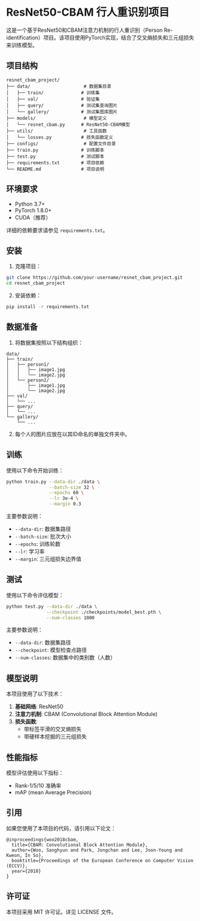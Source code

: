 # ResNet50-CBAM 行人重识别项目

这是一个基于ResNet50和CBAM注意力机制的行人重识别（Person Re-identification）项目。该项目使用PyTorch实现，结合了交叉熵损失和三元组损失来训练模型。

## 项目结构

```
resnet_cbam_project/
├── data/                    # 数据集目录
│   ├── train/              # 训练集
│   ├── val/                # 验证集
│   ├── query/              # 测试集查询图片
│   └── gallery/            # 测试集图库图片
├── models/                  # 模型定义
│   └── resnet_cbam.py      # ResNet50-CBAM模型
├── utils/                   # 工具函数
│   └── losses.py           # 损失函数定义
├── configs/                 # 配置文件目录
├── train.py                # 训练脚本
├── test.py                 # 测试脚本
├── requirements.txt        # 项目依赖
└── README.md               # 项目说明
```

## 环境要求

- Python 3.7+
- PyTorch 1.8.0+
- CUDA（推荐）

详细的依赖要求请参见 `requirements.txt`。

## 安装

1. 克隆项目：
```bash
git clone https://github.com/your-username/resnet_cbam_project.git
cd resnet_cbam_project
```

2. 安装依赖：
```bash
pip install -r requirements.txt
```

## 数据准备

1. 将数据集按照以下结构组织：
```
data/
├── train/
│   ├── person1/
│   │   ├── image1.jpg
│   │   └── image2.jpg
│   └── person2/
│       ├── image1.jpg
│       └── image2.jpg
├── val/
│   └── ...
├── query/
│   └── ...
└── gallery/
    └── ...
```

2. 每个人的图片应放在以其ID命名的单独文件夹中。

## 训练

使用以下命令开始训练：

```bash
python train.py --data-dir ./data \
                --batch-size 32 \
                --epochs 60 \
                --lr 3e-4 \
                --margin 0.3
```

主要参数说明：
- `--data-dir`: 数据集路径
- `--batch-size`: 批次大小
- `--epochs`: 训练轮数
- `--lr`: 学习率
- `--margin`: 三元组损失边界值

## 测试

使用以下命令评估模型：

```bash
python test.py --data-dir ./data \
               --checkpoint ./checkpoints/model_best.pth \
               --num-classes 1000
```

主要参数说明：
- `--data-dir`: 数据集路径
- `--checkpoint`: 模型检查点路径
- `--num-classes`: 数据集中的类别数（人数）

## 模型说明

本项目使用了以下技术：

1. **基础网络**: ResNet50
2. **注意力机制**: CBAM (Convolutional Block Attention Module)
3. **损失函数**: 
   - 带标签平滑的交叉熵损失
   - 带硬样本挖掘的三元组损失

## 性能指标

模型评估使用以下指标：
- Rank-1/5/10 准确率
- mAP (mean Average Precision)

## 引用

如果您使用了本项目的代码，请引用以下论文：

```
@inproceedings{woo2018cbam,
  title={CBAM: Convolutional Block Attention Module},
  author={Woo, Sanghyun and Park, Jongchan and Lee, Joon-Young and Kweon, In So},
  booktitle={Proceedings of the European Conference on Computer Vision (ECCV)},
  year={2018}
}
```

## 许可证

本项目采用 MIT 许可证。详见 LICENSE 文件。 